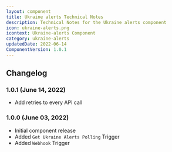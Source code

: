 ```yaml
---
layout: component
title: Ukraine alerts Technical Notes
description: Technical Notes for the Ukraine alerts component
icon: ukraine-alerts.png
icontext: Ukraine-alerts Component
category: ukraine-alerts
updatedDate: 2022-06-14
ComponentVersion: 1.0.1
---
```


## Changelog

### 1.0.1 (June 14, 2022)

* Add retries to every API call

### 1.0.0 (June 03, 2022)

* Initial component release
* Added `Get Ukraine Alerts Polling` Trigger
* Added `Webhook` Trigger

